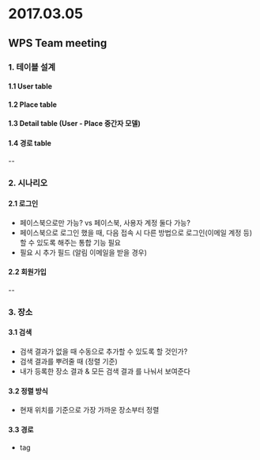 # 2017.03.05
## WPS Team meeting

### 1. 테이블 설계
#### 1.1 User table
#### 1.2 Place table
#### 1.3 Detail table (User - Place 중간자 모델)
#### 1.4 경로 table

--

### 2. 시나리오
#### 2.1 로그인
* 페이스북으로만 가능? vs 페이스북, 사용자 계정 둘다 가능?
* 페이스북으로 로그인 했을 때, 다음 접속 시 다른 방법으로 로그인(이메일 계정 등)할 수 있도록 해주는 통합 기능 필요 
* 필요 시 추가 필드 (알림 이메일을 받을 경우)  

#### 2.2 회원가입

--  

### 3. 장소
#### 3.1 검색
* 검색 결과가 없을 때 수동으로 추가할 수 있도록 할 것인가?
* 검색 결과를 뿌려줄 때 (정렬 기준)
* 내가 등록한 장소 결과 & 모든 검색 결과 를 나눠서 보여준다

#### 3.2 정렬 방식
* 현재 위치를 기준으로 가장 가까운 장소부터 정렬

#### 3.3 경로
* tag 